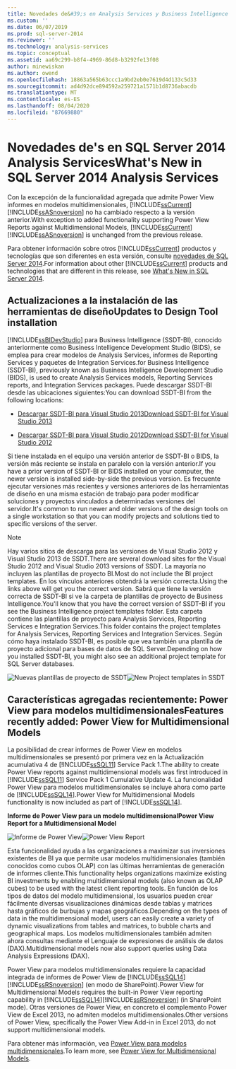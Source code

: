 ```yaml
---
title: Novedades de&#39;s en Analysis Services y Business Intelligence | Microsoft Docs
ms.custom: ''
ms.date: 06/07/2019
ms.prod: sql-server-2014
ms.reviewer: ''
ms.technology: analysis-services
ms.topic: conceptual
ms.assetid: aa69c299-b8f4-4969-86d8-b3292fe13f08
author: minewiskan
ms.author: owend
ms.openlocfilehash: 18863a565b63ccc1a9bd2eb0e7619d4d133c5d33
ms.sourcegitcommit: ad4d92dce894592a259721a1571b1d8736abacdb
ms.translationtype: MT
ms.contentlocale: es-ES
ms.lasthandoff: 08/04/2020
ms.locfileid: "87669880"
---
```

# <a name="what39s-new-in-sql-server-2014-analysis-services"></a><span data-ttu-id="74c99-102">Novedades de&#39;s en SQL Server 2014 Analysis Services</span><span class="sxs-lookup"><span data-stu-id="74c99-102">What&#39;s New in SQL Server 2014 Analysis Services</span></span>
  <span data-ttu-id="74c99-103">Con la excepción de la funcionalidad agregada que admite Power View informes en modelos multidimensionales, [!INCLUDE[ssCurrent](../includes/sscurrent-md.md)] [!INCLUDE[ssASnoversion](../includes/ssasnoversion-md.md)] no ha cambiado respecto a la versión anterior.</span><span class="sxs-lookup"><span data-stu-id="74c99-103">With exception to added functionality supporting Power View Reports against Multidimensional Models, [!INCLUDE[ssCurrent](../includes/sscurrent-md.md)] [!INCLUDE[ssASnoversion](../includes/ssasnoversion-md.md)] is unchanged from the previous release.</span></span>

 <span data-ttu-id="74c99-104">Para obtener información sobre otros [!INCLUDE[ssCurrent](../includes/sscurrent-md.md)] productos y tecnologías que son diferentes en esta versión, consulte [novedades de SQL Server 2014](../sql-server/what-s-new-in-sql-server-2016.md).</span><span class="sxs-lookup"><span data-stu-id="74c99-104">For information about other [!INCLUDE[ssCurrent](../includes/sscurrent-md.md)] products and technologies that are different in this release, see [What's New in SQL Server 2014](../sql-server/what-s-new-in-sql-server-2016.md).</span></span>

## <a name="updates-to-design-tool-installation"></a><span data-ttu-id="74c99-105">Actualizaciones a la instalación de las herramientas de diseño</span><span class="sxs-lookup"><span data-stu-id="74c99-105">Updates to Design Tool installation</span></span>
 [!INCLUDE[ssBIDevStudio](../includes/ssbidevstudio-md.md)] <span data-ttu-id="74c99-106">para Business Intelligence (SSDT-BI), conocido anteriormente como Business Intelligence Development Studio (BIDS), se emplea para crear modelos de Analysis Services, informes de Reporting Services y paquetes de Integration Services.</span><span class="sxs-lookup"><span data-stu-id="74c99-106">for Business Intelligence (SSDT-BI), previously known as Business Intelligence Development Studio (BIDS), is used to create Analysis Services models, Reporting Services reports, and Integration Services packages.</span></span> <span data-ttu-id="74c99-107">Puede descargar SSDT-BI desde las ubicaciones siguientes:</span><span class="sxs-lookup"><span data-stu-id="74c99-107">You can download SSDT-BI from the following locations:</span></span>

-   [<span data-ttu-id="74c99-108">Descargar SSDT-BI para Visual Studio 2013</span><span class="sxs-lookup"><span data-stu-id="74c99-108">Download SSDT-BI for Visual Studio 2013</span></span>](https://go.microsoft.com/fwlink/p/?LinkId=396526)

-   [<span data-ttu-id="74c99-109">Descargar SSDT-BI para Visual Studio 2012</span><span class="sxs-lookup"><span data-stu-id="74c99-109">Download SSDT-BI for Visual Studio 2012</span></span>](https://go.microsoft.com/fwlink/p/?LinkID=273673)

 <span data-ttu-id="74c99-110">Si tiene instalada en el equipo una versión anterior de SSDT-BI o BIDS, la versión más reciente se instala en paralelo con la versión anterior.</span><span class="sxs-lookup"><span data-stu-id="74c99-110">If you have a prior version of SSDT-BI or BIDS installed on your computer, the newer version is installed side-by-side the previous version.</span></span> <span data-ttu-id="74c99-111">Es frecuente ejecutar versiones más recientes y versiones anteriores de las herramientas de diseño en una misma estación de trabajo para poder modificar soluciones y proyectos vinculados a determinadas versiones del servidor.</span><span class="sxs-lookup"><span data-stu-id="74c99-111">It's common to run newer and older versions of the design tools on a single workstation so that you can modify projects and solutions tied to specific versions of the server.</span></span>

> [!NOTE]
>  <span data-ttu-id="74c99-112">Hay varios sitios de descarga para las versiones de Visual Studio 2012 y Visual Studio 2013 de SSDT.</span><span class="sxs-lookup"><span data-stu-id="74c99-112">There are several download sites for the Visual Studio 2012 and Visual Studio 2013 versions of SSDT.</span></span> <span data-ttu-id="74c99-113">La mayoría no incluyen las plantillas de proyecto BI.</span><span class="sxs-lookup"><span data-stu-id="74c99-113">Most do not include the BI project templates.</span></span> <span data-ttu-id="74c99-114">En los vínculos anteriores obtendrá la versión correcta.</span><span class="sxs-lookup"><span data-stu-id="74c99-114">Using the links above will get you the correct version.</span></span> <span data-ttu-id="74c99-115">Sabrá que tiene la versión correcta de SSDT-BI si ve la carpeta de plantillas de proyecto de Business Intelligence.</span><span class="sxs-lookup"><span data-stu-id="74c99-115">You'll know that you have the correct version of SSDT-BI if you see the Business Intelligence project templates folder.</span></span> <span data-ttu-id="74c99-116">Esta carpeta contiene las plantillas de proyecto para Analysis Services, Reporting Services e Integration Services.</span><span class="sxs-lookup"><span data-stu-id="74c99-116">This folder contains the project templates for Analysis Services, Reporting Services and Integration Services.</span></span> <span data-ttu-id="74c99-117">Según cómo haya instalado SSDT-BI, es posible que vea también una plantilla de proyecto adicional para bases de datos de SQL Server.</span><span class="sxs-lookup"><span data-stu-id="74c99-117">Depending on how you installed SSDT-BI, you might also see an additional project template for SQL Server databases.</span></span>

 <span data-ttu-id="74c99-118">![Nuevas plantillas de proyecto de SSDT](media/ssdt-biprojects.png "Nuevas plantillas de proyecto de SSDT")</span><span class="sxs-lookup"><span data-stu-id="74c99-118">![New Project templates in SSDT](media/ssdt-biprojects.png "New Project templates in SSDT")</span></span>

## <a name="features-recently-added-power-view-for-multidimensional-models"></a><span data-ttu-id="74c99-119">Características agregadas recientemente: Power View para modelos multidimensionales</span><span class="sxs-lookup"><span data-stu-id="74c99-119">Features recently added: Power View for Multidimensional Models</span></span>
 <span data-ttu-id="74c99-120">La posibilidad de crear informes de Power View en modelos multidimensionales se presentó por primera vez en la Actualización acumulativa 4 de [!INCLUDE[ssSQL11](../includes/sssql11-md.md)] Service Pack 1.</span><span class="sxs-lookup"><span data-stu-id="74c99-120">The ability to create Power View reports against multidimensional models was first introduced in [!INCLUDE[ssSQL11](../includes/sssql11-md.md)] Service Pack 1 Cumulative Update 4.</span></span> <span data-ttu-id="74c99-121">La funcionalidad Power View para modelos multidimensionales se incluye ahora como parte de [!INCLUDE[ssSQL14](../includes/sssql14-md.md)].</span><span class="sxs-lookup"><span data-stu-id="74c99-121">Power View for Multidimensional Models functionality is now included as part of [!INCLUDE[ssSQL14](../includes/sssql14-md.md)].</span></span>

 <span data-ttu-id="74c99-122">**Informe de Power View para un modelo multidimensional**</span><span class="sxs-lookup"><span data-stu-id="74c99-122">**Power View Report for a Multidimensional Model**</span></span>

 <span data-ttu-id="74c99-123">![Informe de Power View](media/powerviewreport-wn.gif "Informe de Power View")</span><span class="sxs-lookup"><span data-stu-id="74c99-123">![Power View Report](media/powerviewreport-wn.gif "Power View Report")</span></span>

 <span data-ttu-id="74c99-124">Esta funcionalidad ayuda a las organizaciones a maximizar sus inversiones existentes de BI ya que permite usar modelos multidimensionales (también conocidos como cubos OLAP) con las últimas herramientas de generación de informes cliente.</span><span class="sxs-lookup"><span data-stu-id="74c99-124">This functionality helps organizations maximize existing BI investments by enabling multidimensional models (also known as OLAP cubes) to be used with the latest client reporting tools.</span></span> <span data-ttu-id="74c99-125">En función de los tipos de datos del modelo multidimensional, los usuarios pueden crear fácilmente diversas visualizaciones dinámicas desde tablas y matrices hasta gráficos de burbujas y mapas geográficos.</span><span class="sxs-lookup"><span data-stu-id="74c99-125">Depending on the types of data in the multidimensional model, users can easily create a variety of dynamic visualizations from tables and matrices, to bubble charts and geographical maps.</span></span> <span data-ttu-id="74c99-126">Los modelos multidimensionales también admiten ahora consultas mediante el Lenguaje de expresiones de análisis de datos (DAX).</span><span class="sxs-lookup"><span data-stu-id="74c99-126">Multidimensional models now also support queries using Data Analysis Expressions (DAX).</span></span>

 <span data-ttu-id="74c99-127">Power View para modelos multidimensionales requiere la capacidad integrada de informes de Power View de [!INCLUDE[ssSQL14](../includes/sssql14-md.md)][!INCLUDE[ssRSnoversion](../includes/ssrsnoversion-md.md)] (en modo de SharePoint).</span><span class="sxs-lookup"><span data-stu-id="74c99-127">Power View for Multidimensional Models requires the built-in Power View reporting capability in [!INCLUDE[ssSQL14](../includes/sssql14-md.md)][!INCLUDE[ssRSnoversion](../includes/ssrsnoversion-md.md)] (in SharePoint mode).</span></span> <span data-ttu-id="74c99-128">Otras versiones de Power View, en concreto el complemento Power View de Excel 2013, no admiten modelos multidimensionales.</span><span class="sxs-lookup"><span data-stu-id="74c99-128">Other versions of Power View, specifically the Power View Add-in in Excel 2013, do not support multidimensional models.</span></span>

 <span data-ttu-id="74c99-129">Para obtener más información, vea [Power View para modelos multidimensionales](https://msdn.microsoft.com/library/dn140246.aspx).</span><span class="sxs-lookup"><span data-stu-id="74c99-129">To learn more, see [Power View for Multidimensional Models](https://msdn.microsoft.com/library/dn140246.aspx).</span></span>


